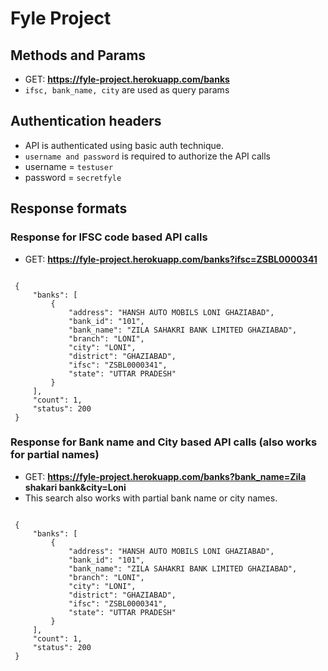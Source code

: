 # Fyle Project

## Methods and Params
- GET:  **https://fyle-project.herokuapp.com/banks**
- `ifsc, bank_name, city` are used as query params

## Authentication headers
- API is authenticated using basic auth technique.
- `username and password` is required to authorize the API calls
- username = `testuser`
- password = `secretfyle`

## Response formats
### Response for IFSC code based API calls
- GET: **https://fyle-project.herokuapp.com/banks?ifsc=ZSBL0000341**
 ```
  
  {
      "banks": [
          {
              "address": "HANSH AUTO MOBILS LONI GHAZIABAD",
              "bank_id": "101",
              "bank_name": "ZILA SAHAKRI BANK LIMITED GHAZIABAD",
              "branch": "LONI",
              "city": "LONI",
              "district": "GHAZIABAD",
              "ifsc": "ZSBL0000341",
              "state": "UTTAR PRADESH"
          }
      ],
      "count": 1,
      "status": 200
  }
```
### Response for Bank name and City based API calls (also works for partial names)
- GET: **https://fyle-project.herokuapp.com/banks?bank_name=Zila shakari bank&city=Loni**
- This search also works with partial bank name or city names.
 ```
  
  {
      "banks": [
          {
              "address": "HANSH AUTO MOBILS LONI GHAZIABAD",
              "bank_id": "101",
              "bank_name": "ZILA SAHAKRI BANK LIMITED GHAZIABAD",
              "branch": "LONI",
              "city": "LONI",
              "district": "GHAZIABAD",
              "ifsc": "ZSBL0000341",
              "state": "UTTAR PRADESH"
          }
      ],
      "count": 1,
      "status": 200
  }
```
